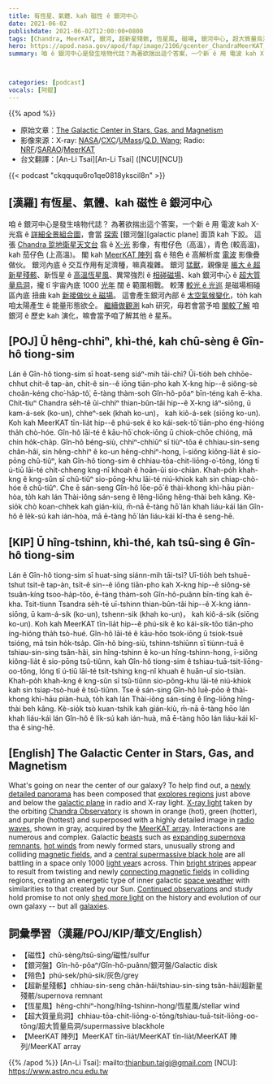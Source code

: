 ```yaml
---
title: 有恆星、氣體、kah 磁性 ê 銀河中心
date: 2021-06-02
publishdate: 2021-06-02T12:00:00+0800
tags: [Chandra, MeerKAT, 銀河, 超新星殘骸, 恆星風, 磁場, 銀河中心, 超大質量烏洞]
hero: https://apod.nasa.gov/apod/fap/image/2106/gcenter_ChandraMeerKAT_960_annotated.jpg
summary: 咱 ê 銀河中心是發生啥物代誌？為著欲揣出這个答案，一个新 ê 用 電波 kah X-光波段翕 ê 詳細全景組合圖。



categories: [podcast]
vocals: [阿錕]
---
```


{{% apod %}}

- 原始文章：[The Galactic Center in Stars, Gas, and Magnetism](https://apod.nasa.gov/apod/ap210602.html)
- 影像來源：X-ray: [NASA](https://www.nasa.gov/)/[CXC](https://chandra.harvard.edu/)/[UMass](https://www.astro.umass.edu/)/[Q.D. Wang](https://www.astro.umass.edu/people/faculty/daniel-wang); Radio: [NRF](https://www.nrf.ac.za/)/[SARAO](https://www.sarao.ac.za/)/[MeerKAT](https://www.sarao.ac.za/science/meerkat/about-meerkat/)
- 台文翻譯：[An-Li Tsai][An-Li Tsai] ([NCU][NCU])

{{< podcast "ckqququ6ro1qe0818ykscil8n" >}}

## [漢羅] 有恆星、氣體、kah 磁性 ê 銀河中心
咱 ê 銀河中心是發生啥物代誌？
為著欲揣出這个答案，一个新 ê 用 電波 kah X-光翕 ê [詳細全景組合圖][newly detailed panorama]，會當 [探索][explores regions] [銀河盤][galactic plane] 面頂 kah 下跤。
這張 [Chandra 踅地衛星天文台][Chandra Observatory] 翕 ê [X-光][X-ray light] 影像，有柑仔色（高溫），青色 (較高溫)，kah 茄仔色 (上高溫)。
閣 kah [MeerKAT 陣列][MeerKAT array] 翕 ê 殕色 ê 高解析度 [電波][radio waves] 影像疊做伙。
銀河內底 ê 交互作用有足濟種，嘛真複雜。
銀河 [猛獸][beasts]，親像是 [脹大 ê 超新星殘骸][expanding supernova remnants]、新恆星 ê [高溫恆星風][hot winds]、異常強烈 ê [相碰磁場][magnetic fields]、kah 銀河中心 ê [超大質量烏洞][central supermassive black hole]，攏 tī 宇宙內底 1000 [光年][light year] 闊 ê 範圍相戰。
較薄 [較光 ê 光巡][bright stripes] 是磁場相碰區內底 扭曲 kah [新接做伙 ê 磁場][connecting magnetic fields]。
這會產生銀河內部 ê [太空氣候變化][space weather]，to̍h kah 咱太陽產生 ê 能量形態欲仝。
[繼續做觀測][Continued observations] kah 研究，毋若會當予咱 [閣較了解][shed more light] 咱銀河 ê 歷史 kah 演化，嘛會當予咱了解其他 ê 星系。


## [POJ] Ū hêng-chhiⁿ, khì-thé, kah chû-sèng ê Gîn-hô tiong-sim
Lán ê Gîn-hô tiong-sim sī hoat-seng siáⁿ-mih tāi-chì?
Ūi-tio̍h beh chhōe-chhut chit-ê tap-àn, chi̍t-ê sin--ê iōng tiān-pho kah X-kng hip--ê siông-sè choân-kéng cho͘-ha̍p-tô͘, ē-tàng thàm-soh Gîn-hô-pôaⁿ bīn-téng kah ē-kha.
Chit-tiuⁿ Chandra se̍h-tē ūi-chhiⁿ thian-bûn-tâi hip--ê X-kng iáⁿ-siōng, ū kam-á-sek (ko-un), chheⁿ-sek (khah ko-un)， kah kiô-á-sek (siōng ko-un).
Koh kah MeerKAT tīn-lia̍t hip--ê phú-sek ê ko kái-sek-tō͘ tiān-pho éng-hióng tha̍h chò-hóe.
Gîn-hô lāi-té ê kāu-hō͘ chok-iōng ū chiok-chōe chióng, mā chin ho̍k-cha̍p.
Gîn-hô béng-siù, chhiⁿ-chhiūⁿ sī tiùⁿ-tōa ê chhiau-sin-seng chân-hâi, sin hêng-chhiⁿ ê ko-un hêng-chhiⁿ-hong, ī-siông kiông-lia̍t ê sio-pōng chû-tiûⁿ, kah Gîn-hô tiong-sim ê chhiau-tōa-chit-liōng-o͘-tōng, lóng tī ú-tiū lāi-té chi̍t-chheng kng-nî khoah ê hoān-ûi sio-chiàn.
Khah-po̍h khah-kng ê kng-sûn sī chû-tiûⁿ sio-pōng-khu lāi-té niú-khiok kah sin chiap-chò-hóe ê chû-tiûⁿ.
Che ē sán-seng Gîn-hô lōe-pō͘ ê thài-khong khì-hāu piàn-hòa, to̍h kah lán Thài-iông sán-seng ê lêng-liōng hêng-thài beh kâng.
Kè-sio̍k chò koan-chhek kah gián-kiù, m̄-nā ē-tàng hō͘ lán khah liáu-kái lán Gîn-hô ê le̍k-sú kah ián-hòa, mā ē-tàng hō͘ lán liáu-kái kî-tha ê seng-hē.



## [KIP] Ū hîng-tshinn, khì-thé, kah tsû-sìng ê Gîn-hô tiong-sim
Lán ê Gîn-hô tiong-sim sī huat-sing siánn-mih tāi-tsì?
Uī-tio̍h beh tshuē-tshut tsit-ê tap-àn, tsi̍t-ê sin--ê iōng tiān-pho kah X-kng hip--ê siông-sè tsuân-kíng tsoo-ha̍p-tôo, ē-tàng thàm-soh Gîn-hô-puânn bīn-tíng kah ē-kha.
Tsit-tiunn Tsandra se̍h-tē uī-tshinn thian-bûn-tâi hip--ê X-kng iánn-siōng, ū kam-á-sik (ko-un), tshenn-sik (khah ko-un)， kah kiô-á-sik (siōng ko-un).
Koh kah MeerKAT tīn-lia̍t hip--ê phú-sik ê ko kái-sik-tōo tiān-pho íng-hióng tha̍h tsò-hué.
Gîn-hô lāi-té ê kāu-hōo tsok-iōng ū tsiok-tsuē tsióng, mā tsin ho̍k-tsa̍p.
Gîn-hô bíng-siù, tshinn-tshiūnn sī tiùnn-tuā ê tshiau-sin-sing tsân-hâi, sin hîng-tshinn ê ko-un hîng-tshinn-hong, ī-siông kiông-lia̍t ê sio-pōng tsû-tiûnn, kah Gîn-hô tiong-sim ê tshiau-tuā-tsit-liōng-oo-tōng, lóng tī ú-tiū lāi-té tsi̍t-tshing kng-nî khuah ê huān-uî sio-tsiàn.
Khah-po̍h khah-kng ê kng-sûn sī tsû-tiûnn sio-pōng-khu lāi-té niú-khiok kah sin tsiap-tsò-hué ê tsû-tiûnn.
Tse ē sán-sing Gîn-hô luē-pōo ê thài-khong khì-hāu piàn-huà, to̍h kah lán Thài-iông sán-sing ê lîng-liōng hîng-thài beh kâng.
Kè-sio̍k tsò kuan-tshik kah gián-kiù, m̄-nā ē-tàng hōo lán khah liáu-kái lán Gîn-hô ê li̍k-sú kah ián-huà, mā ē-tàng hōo lán liáu-kái kî-tha ê sing-hē.


## [English] The Galactic Center in Stars, Gas, and Magnetism

What's going on near the center of our galaxy?
To help find out, a [newly detailed panorama][newly detailed panorama] has been composed that [explores regions][explores regions] just above and below the [galactic plane][galactic plane e] in radio and X-ray light.
[X-ray light][X-ray light] taken by the orbiting [Chandra Observatory][Chandra Observatory] is shown in orange (hot), green (hotter), and purple (hottest) and superposed with a highly detailed image in [radio waves][radio waves], shown in gray, acquired by the [MeerKAT array][MeerKAT array].
Interactions are numerous and complex.
Galactic [beasts][beasts] such as [expanding supernova remnants][expanding supernova remnants], [hot winds][hot winds] from newly formed stars, unusually strong and colliding [magnetic fields][magnetic fields], and a [central supermassive black hole][central supermassive black hole] are all battling in a space only 1000 [light year][light year]s across.
Thin [bright stripes][bright stripes] appear to result from twisting and newly [connecting magnetic fields][connecting magnetic fields] in colliding regions, creating an energetic type of inner galactic [space weather] with similarities to that created by our Sun.
[Continued observations][Continued observations] and study hold promise to not only [shed more light][shed more light] on the history and evolution of our own galaxy -- but all [galaxies][galaxies].


## 詞彙學習（漢羅/POJ/KIP/華文/English）

- 【磁性】chû-sèng/tsû-sìng/磁性/sulfur
- 【銀河盤】Gîn-hô-pôaⁿ/Gîn-hô-puânn/銀河盤/Galactic disk
- 【殕色】phú-sek/phú-sik/灰色/grey
- 【超新星殘骸】chhiau-sin-seng chân-hâi/tshiau-sin-sing tsân-hâi/超新星殘骸/supernova remnant
- 【恆星風】hêng-chhiⁿ-hong/hîng-tshinn-hong/恆星風/stellar wind
- 【超大質量烏洞】chhiau-tōa-chit-liōng-o͘-tōng/tshiau-tuā-tsit-liōng-oo-tōng/超大質量烏洞/supermassive blackhole
- 【MeerKAT 陣列】MeerKAT tīn-lia̍t/MeerKAT tīn-lia̍t/MeerKAT 陣列/MeerKAT array


{{% /apod %}}
[An-Li Tsai]: mailto:thianbun.taigi@gmail.com
[NCU]: https://www.astro.ncu.edu.tw

[copyright]: https://apod.nasa.gov/apod/fap/lib/about_apod.html#srapply

[newly detailed panorama]:https://chandra.harvard.edu/photo/2021/gcenter/index.html
[explores regions]:https://youtu.be/Ov2nX954Ui8
[galactic plane e]:https://apod.nasa.gov/apod/ap210517.html
[galactic plane t]:https://apod.tw/daily/20210517/
[X-ray light]:https://science.nasa.gov/ems/11_xrays
[Chandra Observatory]:https://chandra.harvard.edu/index.html
[radio waves]:https://science.nasa.gov/ems/05_radiowaves
[MeerKAT array]:https://en.wikipedia.org/wiki/MeerKAT
[beasts]:https://grammarcat.files.wordpress.com/2014/10/frankencat-l1.jpg
[expanding supernova remnants]:https://apod.nasa.gov/apod/ap160601.html
[hot winds]:https://astronomy.swin.edu.au/cosmos/s/stellar+winds
[magnetic fields]:https://en.wikipedia.org/wiki/Magnetic_field#/media/File:Magnetic_field_of_horseshoe_magnet.png
[central supermassive black hole]:https://apod.nasa.gov/apod/ap180729.html
[light year]:https://spaceplace.nasa.gov/light-year/en/
[bright stripes]:https://ui.adsabs.harvard.edu/abs/2021MNRAS.504.1609W/abstract
[connecting magnetic fields]:https://www.youtube.com/watch?v=mgUZwoR0gcE&t=30s
[space weather]:https://www.nasa.gov/spaceweather
[Continued observations]:https://www.syfy.com/syfywire/incredible-image-gorgeous-magnetic-chaos-in-the-galactic-center
[shed more light]:https://www.forbes.com/sites/startswithabang/2021/06/01/galactic-snakes-on-our-galactic-plane-what-nasas-newest-images-reveal/
[galaxies]:https://www.jwst.nasa.gov/content/science/galaxies.html
